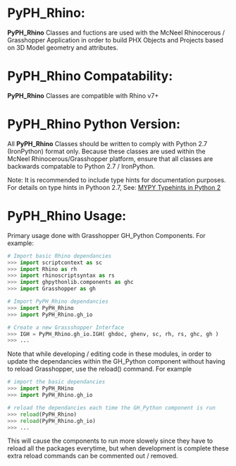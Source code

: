 # PyPH_Rhino:
**PyPH_Rhino** Classes and fuctions are used with the McNeel Rhinocerous / Grasshopper Application in order to build PHX Objects and Projects based on 3D Model geometry and attributes.

# PyPH_Rhino Compatability:
**PyPH_Rhino** Classes are compatible with Rhino v7+

# PyPH_Rhino Python Version:
All **PyPH_Rhino** Classes should be written to comply with Python 2.7 (IronPython) format only. Because these classes are used within the McNeel Rhinocerous/Grasshopper platform, ensure that all classes are backwards compatable to Python 2.7 / IronPython.

Note: It is recommended to include type hints for documentation purposes. For details on type hints in Pythoon 2.7, See:
[MYPY Typehints in Python 2](https://mypy.readthedocs.io/en/stable/cheat_sheet.html)

# PyPH_Rhino Usage:
Primary usage done with Grasshopper GH_Python Components. For example:

```python
# Import basic Rhino dependancies
>>> import scriptcontext as sc
>>> import Rhino as rh
>>> import rhinoscriptsyntax as rs
>>> import ghpythonlib.components as ghc
>>> import Grasshopper as gh 

# Import PyPH_Rhino dependancies
>>> import PyPH_Rhino
>>> import PyPH_Rhino.gh_io

# Create a new Grassshopper Interface
>>> IGH = PyPH_Rhino.gh_io.IGH( ghdoc, ghenv, sc, rh, rs, ghc, gh )
>>> ...
```

Note that while developing / editing code in these modules, in order to update the dependancies within the GH_Python component without having to reload Grasshopper, use the reload() command. For example

```python
# import the basic dependancies
>>> import PyPH_RHino
>>> import PyPH_Rhino.gh_io

# reload the dependancies each time the GH_Python component is run
>>> reload(PyPH_Rhino)
>>> reload(PyPH_Rhino.gh_io)
>>> ...
```

This will cause the components to run more slowely since they have to reload all the packages everytime, but when development is complete these extra reload commands can be commented out / removed.